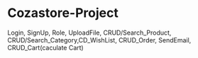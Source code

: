 # Cozastore-Project
Login, SignUp, Role, UploadFile, CRUD/Search_Product, CRUD/Search_Category,CD_WishList, CRUD_Order, SendEmail, CRUD_Cart(caculate Cart)

